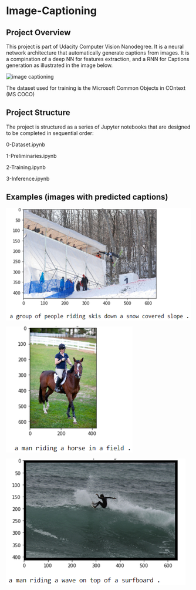 # Image-Captioning
## Project Overview
This project is part of Udacity Computer Vision Nanodegree. It is a neural network architecture that automatically generate captions from images.
It is a compination of a deep NN for features extraction, and a RNN for Captions generation as illustrated in the image below.

![image captioning](https://user-images.githubusercontent.com/34423639/86612470-77022500-bfb0-11ea-84f3-00fc85682a19.PNG)

The dataset used for training is the Microsoft Common Objects in COntext (MS COCO)

## Project Structure
The project is structured as a series of Jupyter notebooks that are designed to be completed in sequential order:

0-Dataset.ipynb

1-Preliminaries.ipynb

2-Training.ipynb

3-Inference.ipynb

## Examples (images with predicted captions)


![](images/ex1.PNG)



![](images/ex2.PNG)



![](images/ex3.PNG)
